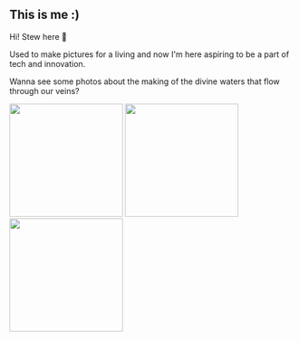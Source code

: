 ## This is me :)

Hi! Stew here 🍲

Used to make pictures for a living and now I'm here aspiring to be a part of tech and innovation.

Wanna see some photos about the making of the divine waters that flow through our veins?



<p float="left">
  <img src="https://scontent-ams4-1.cdninstagram.com/v/t51.2885-15/281903251_539172867668353_438788188180778373_n.jpg?stp=dst-jpg_e35_p640x640_sh0.08&_nc_ht=scontent-ams4-1.cdninstagram.com&_nc_cat=101&_nc_ohc=eVUSfZEwQakAX_VsmrI&edm=ALQROFkBAAAA&ccb=7-5&ig_cache_key=Mjg0MDEyNzEwMjk0ODMwMDAxNg%3D%3D.2-ccb7-5&oh=00_AT9-NDMTbckvbXfviuoAfcTP6ASGXribet32F-MTCFytJA&oe=62FDD8C0&_nc_sid=30a2ef" width="200" />
  <img src="https://scontent-ams2-1.cdninstagram.com/v/t51.2885-15/281413117_3733422966881514_3403641955674713359_n.jpg?stp=dst-jpg_e35_p640x640_sh0.08&_nc_ht=scontent-ams2-1.cdninstagram.com&_nc_cat=106&_nc_ohc=vzjJPWNOJiEAX_dfYuQ&edm=ALQROFkBAAAA&ccb=7-5&ig_cache_key=Mjg0MDEyNjc2MTIzMDA3MjQ5Mg%3D%3D.2-ccb7-5&oh=00_AT-BuEi7jcic9S4p7eqocg8zUnrjoXZMsgpuqmgtfUpn0A&oe=62FCA834&_nc_sid=30a2eg" width="200" /> 
  <img src="https://scontent-ams4-1.cdninstagram.com/v/t51.2885-15/281336089_537424407986055_7184494560776344214_n.jpg?stp=dst-jpg_e35_p640x640_sh0.08&_nc_ht=scontent-ams4-1.cdninstagram.com&_nc_cat=103&_nc_ohc=L3nIfen4Cz8AX9WVjeO&edm=ALQROFkBAAAA&ccb=7-5&ig_cache_key=Mjg0MDEyNjQ3NDAzNzU5ODAwOQ%3D%3D.2-ccb7-5&oh=00_AT8FUxq2lTiyBcY6q7EAc5U3Rm0MPJN17AFQhn1o0NpPcg&oe=62FDF370&_nc_sid=30a2ef" width="200" />
</p>

                                                                            

<!---
histeward/histeward is a ✨ special ✨ repository because its `README.md` (this file) appears on your GitHub profile.
You can click the Preview link to take a look at your changes.
--->
